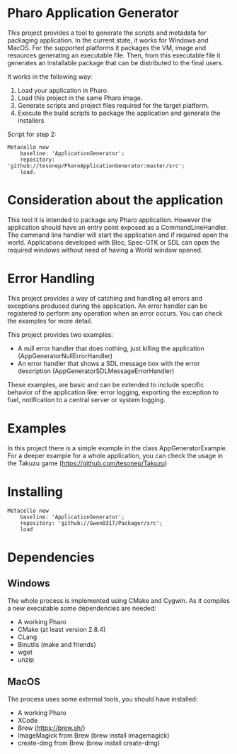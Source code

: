 # Pharo Application Generator

This project provides a tool to generate the scripts and metadata for packaging application.
In the current state, it works for Windows and MacOS.
For the supported platforms it packages the VM, image and resources generating an executable file.
Then, from this executable file it generates an installable package that can be distributed to the final users.

It works in the following way:

1. Load your application in Pharo.
2. Load this project in the same Pharo image.
3. Generate scripts and project files required for the target platform.
4. Execute the build scripts to package the application and generate the installers

Script for step 2:
```smalltalk
Metacello new
    baseline: 'ApplicationGenerator';
    repository: 'github://tesonep/PharoApplicationGenerator:master/src';
    load.
```

# Consideration about the application

This tool it is intended to package any Pharo application. 
However the application should have an entry point exposed as a CommandLineHandler.
The command line handler will start the application and if required open the world.
Applications developed with Bloc, Spec-GTK or SDL can open the required windows without need of having a World window opened.

# Error Handling

This project provides a way of catching and handling all errors and exceptions produced during the application.
An error handler can be registered to perform any operation when an error occurs.
You can check the examples for more detail.

This project provides two examples:

- A null error handler that does nothing, just killing the application (AppGeneratorNullErrorHandler)
- An error handler that shows a SDL message box with the error description (AppGeneratorSDLMessageErrorHandler)

These examples, are basic and can be extended to include specific behavior of the application like: error logging, exporting the exception to fuel, notification to a central server or system logging.

# Examples
In this project there is a simple example in the class AppGeneratorExample. 
For a deeper example for a whole application, you can check the usage in the Takuzu game (https://github.com/tesonep/Takuzu)

# Installing

```smalltalk
Metacello new
	baseline: 'ApplicationGenerator';
	repository: 'github://Gwen0317/Packager/src';
	load
```

# Dependencies

## Windows

The whole process is implemented using CMake and Cygwin. As it compiles a new executable some dependencies are needed:

- A working Pharo
- CMake (at least version 2.8.4)
- CLang
- Binutils (make and friends)
- wget
- unzip

## MacOS

The process uses some external tools, you should have installed:

- A working Pharo
- XCode
- Brew (https://brew.sh/)
- ImageMagick from Brew (brew install imagemagick)
- create-dmg from Brew (brew install create-dmg)
